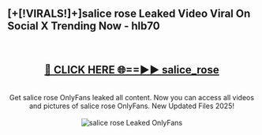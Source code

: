 <h2>[+[!VIRALS!]+]salice rose Leaked Video Viral On Social X Trending Now - hlb70</h2>
<br>
<div align="center">
<h2><a href="https://libra.edu.pl?salice_rose" rel="nofollow">🔴 CLICK HERE 🌐==►► salice_rose</a></h2>
<br>
Get salice rose OnlyFans leaked all content. Now you can access all videos and pictures of salice rose OnlyFans. New Updated Files 2025!
<br>
<br>
<a href="https://libra.edu.pl?salice_rose" rel="nofollow" data-target="animated-image.originalLink"><img src="https://i.ibb.co.com/WyWwxjT/player-gif2.gif" alt="salice rose Leaked OnlyFans" style="max-width: 100%; display: inline-block;" data-target="animated-image.originalImage"></a>
</div>
<br>